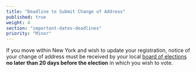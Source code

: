 ```yaml
---
title: "Deadline to Submit Change of Address"
published: true
weight: 4
section: "important-dates-deadlines"
priority: "Minor"
---
```

If you move within New York and wish to update your registration, notice of your change of address must be received by your local [board of elections](http://www.elections.ny.gov/CountyBoards.html) **no later than 20 days before the election** in which you wish to vote.
